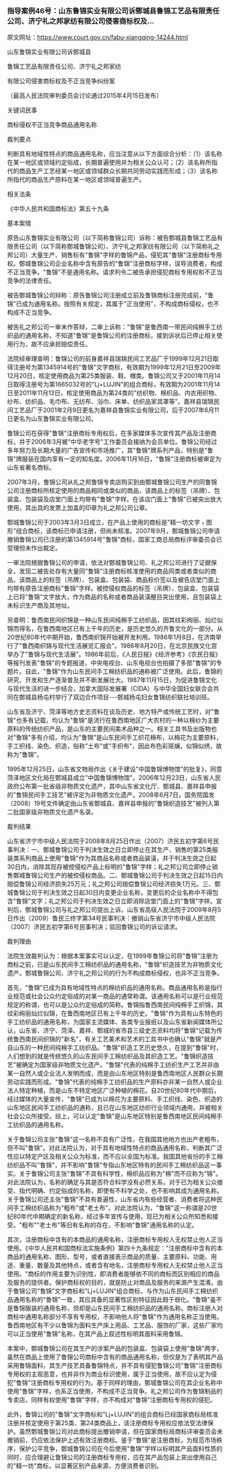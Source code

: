 ### 指导案例46号：山东鲁锦实业有限公司诉鄄城县鲁锦工艺品有限责任公司、济宁礼之邦家纺有限公司侵害商标权及...
原文网址：https://www.court.gov.cn/fabu-xiangqing-14244.html

山东鲁锦实业有限公司诉鄄城县

鲁锦工艺品有限责任公司、济宁礼之邦家纺

有限公司侵害商标权及不正当竞争纠纷案

（最高人民法院审判委员会讨论通过2015年4月15日发布）

关键词民事

商标侵权不正当竞争商品通用名称

裁判要点

判断具有地域性特点的商品通用名称，应当注意从以下方面综合分析：（1）该名称在某一地区或领域约定俗成，长期普遍使用并为相关公众认可；（2）该名称所指代的商品生产工艺经某一地区或领域群众长期共同劳动实践而形成；（3）该名称所指代的商品生产原料在某一地区或领域普遍生产。

相关法条

《中华人民共和国商标法》第五十九条

基本案情

原告山东鲁锦实业有限公司（以下简称鲁锦公司）诉称：被告鄄城县鲁锦工艺品有限责任公司（以下简称鄄城鲁锦公司）、济宁礼之邦家纺有限公司（以下简称礼之邦公司）大量生产、销售标有"鲁锦"字样的鲁锦产品，侵犯其"鲁锦"注册商标专用权。鄄城鲁锦公司企业名称中含有原告的"鲁锦"注册商标字样，误导消费者，构成不正当竞争。"鲁锦"不是通用名称。请求判令二被告承担侵犯商标专用权和不正当竞争的法律责任。

被告鄄城鲁锦公司辩称：原告鲁锦公司注册成立前及鲁锦商标注册完成前，"鲁锦"已成为通用名称。按照有关规定，其属于"正当使用"，不构成商标侵权，也不构成不正当竞争。

被告礼之邦公司一审未作答辩，二审上诉称："鲁锦"是鲁西南一带民间纯棉手工纺织品的通用名称，不知道"鲁锦"是鲁锦公司的注册商标，接到诉状后已停止相关使用行为，故不应承担赔偿责任。

法院经审理查明：鲁锦公司的前身嘉祥县瑞锦民间工艺品厂于1999年12月21日取得注册号为第1345914号的"鲁锦"文字商标，有效期为1999年12月21日至2009年12月20日，核定使用商品为第25类服装、鞋、帽类。鲁锦公司又于2001年11月14日取得注册号为第1665032号的"Lj+LUJIN"的组合商标，有效期为2001年11月14日至2011年11月13日，核定使用商品为第24类的"纺织物、棉织品、内衣用织物、纱布、纺织品、毛巾布、无纺布、浴巾、床单、纺织品家具罩等"。嘉祥县瑞锦民间工艺品厂于2001年2月9日更名为嘉祥县鲁锦实业有限公司，后于2007年6月11日更名为山东鲁锦实业有限公司。

鲁锦公司在获得"鲁锦"注册商标专用权后，在多家媒体多次宣传其产品及注册商标，并于2006年3月被"中华老字号"工作委员会接纳为会员单位。鲁锦公司经过多年努力及长期大量的广告宣传和市场推广，其"鲁锦"牌系列产品，特别是"鲁锦"牌服装在国内享有一定的知名度。2006年11月16日，"鲁锦"注册商标被审定为山东省著名商标。

2007年3月，鲁锦公司从礼之邦鲁锦专卖店购买到由鄄城鲁锦公司生产的同鲁锦公司注册商标所核定使用的商品相同或类似的商品，该商品上的标签（吊牌）、包装盒、包装袋及店堂门面上均带有"鲁锦"字样。在该店门面上"鲁锦"已被突出放大使用，其出具的发票上加盖的印章为礼之邦公司公章。

鄄城鲁锦公司于2003年3月3日成立，在产品上使用的商标是"精一坊文字﹢图形"组合商标，该商标已申请注册，但尚未核准。2007年9月，鄄城鲁锦公司申请撤销鲁锦公司已注册的第1345914号"鲁锦"商标，国家工商总局商标评审委员会已受理但未作出裁定。

一审法院根据鲁锦公司的申请，依法对鄄城鲁锦公司、礼之邦公司进行了证据保全，发现二被告处存有大量同"鲁锦"注册商标核准使用的商品同类或者类似的商品，该商品上的标签（吊牌）、包装盒、包装袋、商品标价签以及被告店堂门面上均带有原告注册商标"鲁锦"字样。被控侵权商品的标签（吊牌）、包装盒、包装袋上已将"鲁锦"文字放大，作为商品的名称或者商品装潢醒目突出使用，且包装袋上未标识生产商及其地址。

另查明：鲁西南民间织锦是一种山东民间纯棉手工纺织品，因其纹彩绚丽、灿烂似锦而得名，在鲁西南地区已有上千年的历史，是历史悠久的齐鲁文化的一部分。从20世纪80年代中期开始，鲁西南织锦开始被开发利用。1986年1月8日，在济南举行了"鲁西南织锦与现代生活展览汇报会"。1986年8月20日，在北京民族文化宫举办了"鲁锦与现代生活展"。1986年前后，《人民日报》《经济参考》《农民日报》等报刊发表"鲁锦"的专题报道，中央电视台、山东电视台也拍摄了多部"鲁锦"的专题片。自此，"鲁锦"作为山东民间手工棉纺织品的通称被广泛使用。此后，鲁锦的研究、开发和生产逐渐普及并不断发展壮大。1987年11月15日，为促进鲁锦文化与现代生活的进一步结合，加拿大国际发展署（CIDA）与中华全国妇女联合会共同在鄄城县杨屯村举行了双边合作项目---鄄城杨屯妇女鲁锦纺织联社培训班。

山东省及济宁、菏泽等地方史志资料在谈及历史、地方特产或传统工艺时，对"鲁锦"也多有记载，均认为"鲁锦"是流行在鲁西南地区广大农村的一种以棉纱为主要原料的传统纺织产品，是山东的主要民间美术品种之一。相关工具书及出版物也对"鲁锦"多有介绍，均认为"鲁锦"是山东民间手工织花棉布，以棉花为主要原料，手工织线、染色、织造，俗称"土布"或"手织布"，因此布色彩斑斓，似锦似绣，故称为"鲁锦"。

1995年12月25日，山东省文物局作出《关于建设"中国鲁锦博物馆"的批复》，同意菏泽地区文化局在鄄城县成立"中国鲁锦博物馆"。2006年12月23日，山东省人民政府公布第一批省级非物质文化遗产，其中山东省文化厅、鄄城县、嘉祥县申报的"鲁锦民间手工技艺"被评定为非物质文化遗产。2008年6月7日，国务院国发〔2008〕19号文件确定由山东省鄄城县、嘉祥县申报的"鲁锦织造技艺"被列入第二批国家级非物质文化遗产名录。

裁判结果

山东省济宁市中级人民法院于2008年8月25日作出（2007）济民五初字第6号民事判决：一、鄄城鲁锦公司于判决生效之日立即停止在其生产、销售的第25类服装类系列商品上使用"鲁锦"作为其商品名称或者商品装潢，并于判决生效之日起30日内，消除其现存被控侵权产品上标明的"鲁锦"字样；礼之邦公司立即停止销售鄄城鲁锦公司生产的被控侵权商品。二、鄄城鲁锦公司于判决生效之日起15日内赔偿鲁锦公司经济损失25万元；礼之邦公司赔偿鲁锦公司经济损失1万元。三、鄄城鲁锦公司于判决生效之日起30日内变更企业名称，变更后的企业名称中不得包含"鲁锦"文字；礼之邦公司于判决生效之日立即消除店堂门面上的"鲁锦"字样。宣判后，鄄城鲁锦公司与礼之邦公司提出上诉。山东省高级人民法院于2009年8月5日作出（2009）鲁民三终字第34号民事判决：撤销山东省济宁市中级人民法院（2007）济民五初字第6号民事判决；驳回鲁锦公司的诉讼请求。

裁判理由

法院生效裁判认为：根据本案事实可以认定，在1999年鲁锦公司将"鲁锦"注册为商标之前，已是山东民间手工棉纺织品的通用名称，"鲁锦"织造技艺为非物质文化遗产。鄄城鲁锦公司、济宁礼之邦公司的行为不构成商标侵权，也非不正当竞争。

首先，"鲁锦"已成为具有地域性特点的棉纺织品的通用名称。商品通用名称是指行业规范或社会公众约定俗成的对某一商品的通常称谓。该通用名称可以是行业规范规定的称谓，也可以是公众约定俗成的简称。鲁锦指鲁西南民间纯棉手工织锦，其纹彩绚丽灿烂似锦，在鲁西南地区已有上千年的历史。"鲁锦"作为具有山东特色的手工纺织品的通用名称，为国家主流媒体、各类专业报纸以及山东省新闻媒体所公认，山东省、济宁、菏泽、嘉祥、鄄城的省市县三级史志资料均将"鲁锦"记载为传统鲁西南民间织锦的"新名"，有关工艺美术和艺术的工具书中也确认"鲁锦"就是产自山东的一种民间纯棉手工纺织品。"鲁锦"织造工艺历史悠久，在提到"鲁锦"时，人们想到的就是传统悠久的山东民间手工棉纺织品及其织造工艺。"鲁锦织造技艺"被确定为国家级非物质文化遗产。"鲁锦"代表的纯棉手工纺织生产工艺并非由某一自然人或企业法人发明而成，而是由山东地区特别是鲁西南地区人民群众长期劳动实践而形成。"鲁锦"代表的纯棉手工纺织品的生产原料亦非某一自然人或企业法人特定种植，而是山东不特定地区广泛种植的棉花。自20世纪80年代中期后，经过媒体的大量宣传，"鲁锦"已成为以棉花为主要原料、手工织线、染色、织造的山东地区民间手工纺织品的通称，且已在山东地区纺织行业领域内通用，并被相关社会公众所接受。综上，可以认定"鲁锦"是山东地区特别是鲁西南地区民间纯棉手工纺织品的通用名称。

关于鲁锦公司主张"鲁锦"这一名称不具有广泛性，在我国其他地方也出产老粗布，但不叫"鲁锦"。对此法院认为，对于具有地域性特点的商品通用名称，判断其广泛性应以特定产区及相关公众为标准，而不应以全国为标准。我国其他省份的手工棉纺织品不叫"鲁锦"，并不影响"鲁锦"专指山东地区特有的民间手工棉纺织品这一事实。关于鲁锦公司主张"鲁锦"不具有科学性，棉织品应称为"棉"而不应称为"锦"。对此法院认为，名称的确定与其是否符合科学没有必然关系，对于已为相关公众接受、指代明确、约定俗成的名称，即使有不科学之处，也不影响其成为通用名称。关于鲁锦公司还主张"鲁锦"不具有普遍性，山东省内有些经营者、消费者将这种民间手工棉纺织品称为"粗布"或"老土布"。对此法院认为，"鲁锦"这一称谓是20世纪80年代中期确定的新名称，经过多年宣传与使用，现已为相关公众所知悉和接受。"粗布""老土布"等旧有名称的存在，不影响"鲁锦"通用名称的认定。

其次，注册商标中含有的本商品的通用名称，注册商标专用权人无权禁止他人正当使用。《中华人民共和国商标法实施条例》第四十九条规定："注册商标中含有的本商品的通用名称、图形、型号，或者直接表示商品的质量、主要原料、功能、用途、重量、数量及其他特点，或者含有地名，注册商标专用权人无权禁止他人正当使用。"商标的作用主要为识别性，即消费者能够依不同的商标而区别相应的商品及服务的提供者。保护商标权的目的，就是防止对商品及服务的来源产生混淆。由于鲁锦公司"鲁锦"文字商标和"Lj+LUJIN"组合商标，与作为山东民间手工棉纺织品通用名称的"鲁锦"一致，其应具备的显著性区别特征因此趋于弱化。"鲁锦"虽不是鲁锦服装的通用名称，但却是山东民间手工棉纺织品的通用名称。商标注册人对商标中通用名称部分不享有专用权，不影响他人将"鲁锦"作为通用名称正当使用。鲁西南地区有不少以鲁锦为面料生产床上用品、工艺品、服饰的厂家，这些厂家均可以正当使用"鲁锦"名称，在其产品上叙述性标明其面料采用鲁锦。

本案中，鄄城鲁锦公司在其生产的涉案产品的包装盒、包装袋上使用"鲁锦"两字，虽然在商品上使用了鲁锦公司商标中含有的商品通用名称，但仅是为了表明其产品采用鲁锦面料，其生产技艺具备鲁锦特点，并不具有侵犯鲁锦公司"鲁锦"注册商标专用权的主观恶意，也并非作为商业标识使用，属于正当使用，故不应认定为侵犯"鲁锦"注册商标专用权的行为。基于同样的理由，鄄城鲁锦公司在其企业名称中使用"鲁锦"字样，也系正当使用，不构成不正当竞争。礼之邦公司作为鲁锦制品的专卖店，同样有权使用"鲁锦"字样，亦不构成对"鲁锦"注册商标专用权的侵犯。

此外，鲁锦公司的"鲁锦"文字商标和"Lj+LUJIN"的组合商标已经国家商标局核准注册并核定使用于第25类、第24类商品上，该注册商标专用权应依法受法律保护。虽然鄄城鲁锦公司对此商标提出撤销申请，但在国家商标局商标评审委员会未撤销前，仍应依法保护上述有效注册商标。鉴于"鲁锦"是注册商标，为规范市场秩序，保护公平竞争，鄄城鲁锦公司在今后使用"鲁锦"字样以标明其产品面料性质的同时，应合理避让鲁锦公司的注册商标专用权，应在其产品包装上突出使用自己的"精一坊"商标，以显著区别产品来源，方便消费者识别。
